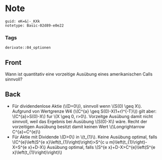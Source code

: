 # Note
```
guid: eK=&|-_KXk
notetype: Basic-02d89-e0e22
```

### Tags
```
derivate::04_optionen
```

## Front
Wann ist quantitativ eine vorzeitige Ausübung eines amerikanischen Calls sinnvoll?

## Back
<ul><li>Für dividendenlose Aktie (\(D=0\)), sinnvoll wenn \(S(0) \geq X\). Aufgrund von Wertgrenze W4 (\(C^{a} \geq S(0)-X(1+r)^{-T}\)) gilt aber: \(C^{a}>S(0)-X\) fur \(X \geq 0, r>0\). Vorzeitge Ausübung damit nicht sinnvoll, weil das Ergebnis bei Ausübung \(S(0)-X\) wäre. Recht der vorzeitigen Ausübung besitzt damit keinen Wert \(\Longrightarrow C^{a}=C^{e}\)</li><li>Für Aktie mit Dividende \(D>0\) in \(t_{1}\). Keine Ausübung optimal, falls \(C^{e}\left(S^{e x}\left(t_{1}\right)\right)>S^{c u m}\left(t_{1}\right)-X=S^{e x}+D-X\) Ausübung optimal, falls \(S^{e x}+D-X>C^{e}\left(S^{e x}\left(t_{1}\right)\right)\)</li></ul>
